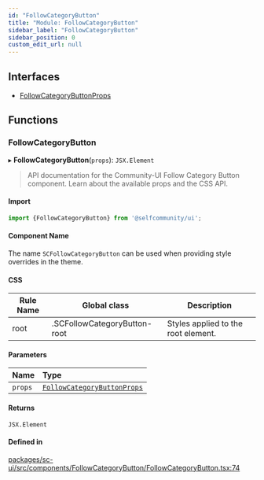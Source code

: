 ```yaml
---
id: "FollowCategoryButton"
title: "Module: FollowCategoryButton"
sidebar_label: "FollowCategoryButton"
sidebar_position: 0
custom_edit_url: null
---
```


## Interfaces

- [FollowCategoryButtonProps](../interfaces/FollowCategoryButton.FollowCategoryButtonProps)

## Functions

### FollowCategoryButton

▸ **FollowCategoryButton**(`props`): `JSX.Element`

> API documentation for the Community-UI Follow Category Button component. Learn about the available props and the CSS API.

#### Import

```jsx
import {FollowCategoryButton} from '@selfcommunity/ui';
```

#### Component Name

The name `SCFollowCategoryButton` can be used when providing style overrides in the theme.

#### CSS

|Rule Name|Global class|Description|
|---|---|---|
|root|.SCFollowCategoryButton-root|Styles applied to the root element.|

#### Parameters

| Name | Type |
| :------ | :------ |
| `props` | [`FollowCategoryButtonProps`](../interfaces/FollowCategoryButton.FollowCategoryButtonProps) |

#### Returns

`JSX.Element`

#### Defined in

[packages/sc-ui/src/components/FollowCategoryButton/FollowCategoryButton.tsx:74](https://github.com/selfcommunity/community-ui/blob/3d68cce/packages/sc-ui/src/components/FollowCategoryButton/FollowCategoryButton.tsx#L74)
